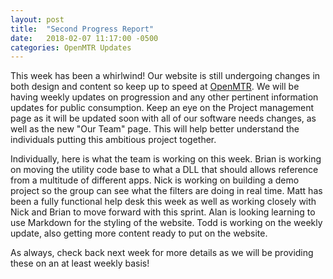 ```yaml
---
layout: post
title:  "Second Progress Report"
date:   2018-02-07 11:17:00 -0500
categories: OpenMTR Updates
---
```

This week has been a whirlwind!  Our website is still undergoing changes in both design and content so keep up to speed at [OpenMTR](https://openmtr.github.io/).  We will be having weekly updates on progression and any other pertinent information updates for public consumption.  Keep an eye on the Project management page as it will be updated soon with all of our software needs changes, as well as the new "Our Team" page.  This will help better understand the individuals putting this ambitious project together.

Individually, here is what the team is working on this week.  Brian is working on moving the utility code base to what a DLL that should allows reference from a multitude of different apps.  Nick is working on building a demo project so the group can see what the filters are doing in real time.  Matt has been a fully functional help desk this week as well as working closely with Nick and Brian to move forward with this sprint.  Alan is looking learning to use Markdown for the styling of the website.  Todd is working on the weekly update, also getting more content ready to put on the website.

As always, check back next week for more details as we will be providing these on an at least weekly basis!
